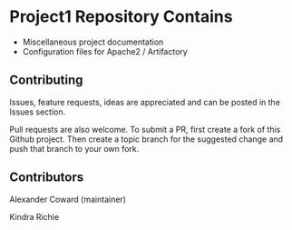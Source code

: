# Project1 Repository Contains

- Miscellaneous project documentation
- Configuration files for Apache2 / Artifactory

## Contributing

Issues, feature requests, ideas are appreciated and can be posted in the Issues section.

Pull requests are also welcome. To submit a PR, first create a fork of this Github project. Then create a topic branch for the suggested change and push that branch to your own fork.

## Contributors

Alexander Coward (maintainer)

Kindra Richie
